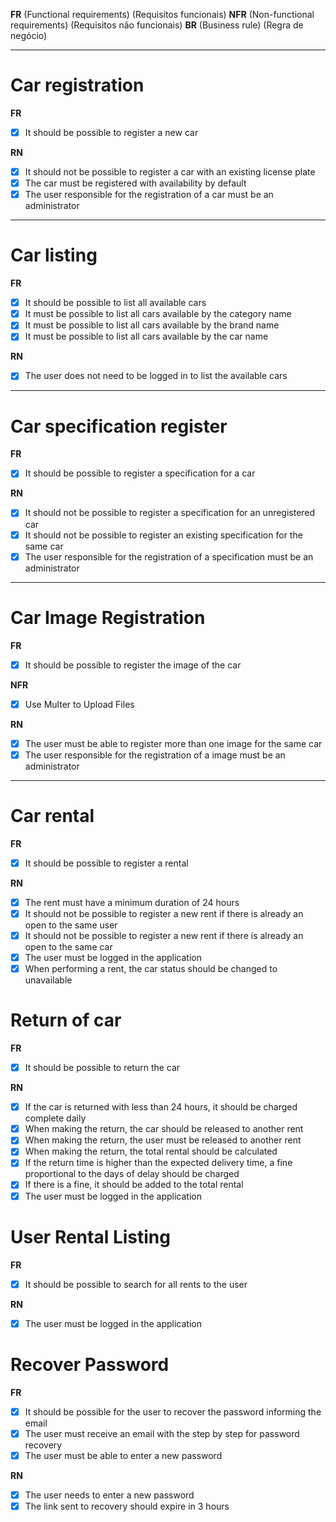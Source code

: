 **FR** (Functional requirements) (Requisitos funcionais)
**NFR** (Non-functional requirements) (Requisitos não funcionais)
**BR** (Business rule) (Regra de negócio)

---

# Car registration

**FR**

- [x] It should be possible to register a new car

**RN**

- [x] It should not be possible to register a car with an existing license plate
- [x] The car must be registered with availability by default
- [x] The user responsible for the registration of a car must be an administrator

---

# Car listing

**FR**

- [x] It should be possible to list all available cars
- [x] It must be possible to list all cars available by the category name
- [x] It must be possible to list all cars available by the brand name
- [x] It must be possible to list all cars available by the car name

**RN**

- [x] The user does not need to be logged in to list the available cars

---

# Car specification register

**FR**

- [x] It should be possible to register a specification for a car

**RN**

- [x] It should not be possible to register a specification for an unregistered car
- [x] It should not be possible to register an existing specification for the same car
- [x] The user responsible for the registration of a specification must be an administrator

---

# Car Image Registration

**FR**

- [x] It should be possible to register the image of the car

**NFR**

- [x] Use Multer to Upload Files

**RN**

- [x] The user must be able to register more than one image for the same car
- [x] The user responsible for the registration of a image must be an administrator

---

# Car rental

**FR**

- [x] It should be possible to register a rental

**RN**

- [x] The rent must have a minimum duration of 24 hours
- [x] It should not be possible to register a new rent if there is already an open to the same user
- [x] It should not be possible to register a new rent if there is already an open to the same car
- [x] The user must be logged in the application
- [x] When performing a rent, the car status should be changed to unavailable

# Return of car

**FR**

- [x] It should be possible to return the car

**RN**

- [x] If the car is returned with less than 24 hours, it should be charged complete daily
- [x] When making the return, the car should be released to another rent
- [x] When making the return, the user must be released to another rent
- [x] When making the return, the total rental should be calculated
- [x] If the return time is higher than the expected delivery time, a fine proportional to the days of delay should be charged
- [x] If there is a fine, it should be added to the total rental
- [x] The user must be logged in the application

# User Rental Listing

**FR**

- [x] It should be possible to search for all rents to the user

**RN**

- [x] The user must be logged in the application

# Recover Password

**FR**

- [x] It should be possible for the user to recover the password informing the email
- [x] The user must receive an email with the step by step for password recovery
- [x] The user must be able to enter a new password

**RN**

- [x] The user needs to enter a new password
- [x] The link sent to recovery should expire in 3 hours
